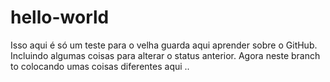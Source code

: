 # hello-world
Isso aqui é só um teste para o velha guarda aqui aprender sobre o GitHub.
Incluindo algumas coisas para alterar o status anterior. 
Agora neste branch to colocando umas coisas diferentes aqui ..
